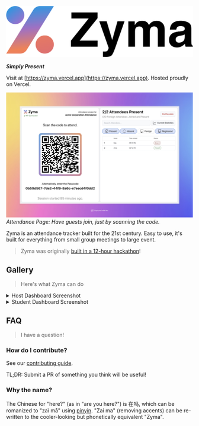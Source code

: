 <picture>
<source srcset="./public/zymaDark.svg" media="(prefers-color-scheme: dark)">
<img src="./public/zyma.svg" alt="Host Dashboard: Create and host attendance for Groups">
</picture>

**_Simply Present_**

Visit at [https://zyma.vercel.app](https://zyma.vercel.app). Hosted proudly on Vercel.

![Attendance Page: Have guests join, just by scannin the code.](./assets/zymaAttendDashboardDemo.jpeg)
_Attendance Page: Have guests join, just by scanning the code._

Zyma is an attendance tracker built for the 21st century. Easy to use, it's built for everything from small group meetings to large event.

> Zyma was originally [built in a 12-hour hackathon](https://github.com/EvanZhouDev/codeforcause-hackathon)!

## Gallery

> Here's what Zyma can do

<details>
  <summary>Host Dashboard Screenshot</summary>

![Host Dashboard: Create and host attendance for Groups](./assets/zymaHostDashboardDemo.jpeg)
_Host Dashboard: Create and host attendance for Groups_

</details>

<details>
  <summary>Student Dashboard Screenshot</summary>

![Student Dashboard: Join Attendance and manage your groups here.](./assets/zymaStudentDashboardDemo.jpeg)
_Student Dashboard: Join Attendance and manage your groups here._

</details>

## FAQ

> I have a question!

### How do I contribute?

See our [contributing guide](./CONTRIBUTING.md).

TL;DR: Submit a PR of something you think will be useful!

### Why the name?

The Chinese for "here?" (as in "are you here?") is 在吗, which can be romanized to "zaì mā" using [pinyin](https://en.wikipedia.org/wiki/Pinyin). "Zai ma" (removing accents) can be re-written to the cooler-looking but phonetically equivalent "Zyma".

